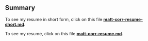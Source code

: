 ## Summary

To see my resume in short form, click on this file **[matt-corr-resume-short.md](https://github.com/mattcorr/resume/blob/master/matt-corr-resume-short.md)**.

To see my resume, click on this file **[matt-corr-resume.md](https://github.com/mattcorr/resume/blob/master/matt-corr-resume.md)**.
